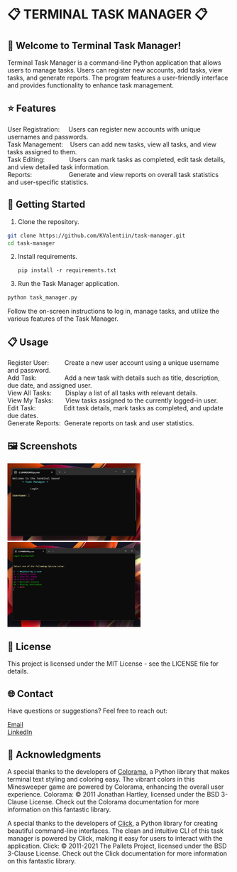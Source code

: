 # :clipboard: TERMINAL TASK MANAGER :clipboard:

## :wave: Welcome to Terminal Task Manager!
Terminal Task Manager is a command-line Python application that allows users to manage tasks. Users can register new accounts, add tasks, view tasks, and generate reports. The program features a user-friendly interface and provides functionality to enhance task management.

## :star: Features

User Registration:&nbsp;&nbsp;&nbsp;&nbsp;&nbsp;Users can register new accounts with unique usernames and passwords.  
Task Management:&nbsp;&nbsp;&nbsp; Users can add new tasks, view all tasks, and view tasks assigned to them.  
Task Editing:&nbsp;&nbsp;&nbsp;&nbsp;&nbsp;&nbsp;&nbsp;&nbsp;&nbsp;&nbsp;&nbsp;&nbsp;&nbsp; Users can mark tasks as completed, edit task details, and view detailed task information.  
Reports: &nbsp;&nbsp;&nbsp;&nbsp;&nbsp;&nbsp;&nbsp;&nbsp;&nbsp;&nbsp;&nbsp;&nbsp;&nbsp;&nbsp;&nbsp;&nbsp;&nbsp;&nbsp;&nbsp;&nbsp;Generate and view reports on overall task statistics and user-specific statistics.  

## :rocket: Getting Started

1. Clone the repository.

  ```bash
  git clone https://github.com/KValentiin/task-manager.git
  cd task-manager
  ```

2. Install requirements.

   ```
   pip install -r requirements.txt
   ```

4. Run the Task Manager application.

  ```bash
  python task_manager.py
  ```

Follow the on-screen instructions to log in, manage tasks, and utilize the various features of the Task Manager.

## :clipboard: Usage

Register User:&nbsp;&nbsp;&nbsp;&nbsp;&nbsp;&nbsp;&nbsp;&nbsp;&nbsp;Create a new user account using a unique username and password.  
Add Task:&nbsp;&nbsp;&nbsp;&nbsp;&nbsp;&nbsp;&nbsp;&nbsp;&nbsp;&nbsp;&nbsp;&nbsp;&nbsp;&nbsp;&nbsp;&nbsp;Add a new task with details such as title, description, due date, and assigned user.  
View All Tasks:&nbsp;&nbsp;&nbsp;&nbsp;&nbsp;&nbsp;&nbsp;&nbsp;Display a list of all tasks with relevant details.  
View My Tasks:&nbsp;&nbsp;&nbsp;&nbsp;&nbsp;&nbsp;&nbsp;View tasks assigned to the currently logged-in user.  
Edit Task:&nbsp;&nbsp;&nbsp;&nbsp;&nbsp;&nbsp;&nbsp;&nbsp;&nbsp;&nbsp;&nbsp;&nbsp;&nbsp;&nbsp;&nbsp;&nbsp;Edit task details, mark tasks as completed, and update due dates.  
Generate Reports:&nbsp;&nbsp;Generate reports on task and user statistics.  

## :framed_picture: Screenshots

<p float="left">
  <img src="screenshot1.png" alt="Screenshot 1" width="300"/>
  <img src="screenshot2.png" alt="Screenshot 2" width="300"/>
</p>

## :page_facing_up: License

This project is licensed under the MIT License - see the LICENSE file for details.

## 🌐 Contact

Have questions or suggestions? Feel free to reach out:

[Email](kvalentin95@gmail.com)  
[LinkedIn](https://www.linkedin.com/in/valentin-kalanyos-00a245199/)


## :pray: Acknowledgments

A special thanks to the developers of [Colorama](https://pypi.org/project/colorama/), a Python library that makes terminal text styling and coloring easy. The vibrant colors in this Minesweeper game are powered by Colorama, enhancing the overall user experience.
Colorama: © 2011 Jonathan Hartley, licensed under the BSD 3-Clause License. Check out the Colorama documentation for more information on this fantastic library.


A special thanks to the developers of [Click](https://click.palletsprojects.com/), a Python library for creating beautiful command-line interfaces. The clean and intuitive CLI of this task manager is powered by Click, making it easy for users to interact with the application.
Click: © 2011-2021 The Pallets Project, licensed under the BSD 3-Clause License. Check out the Click documentation for more information on this fantastic library.

